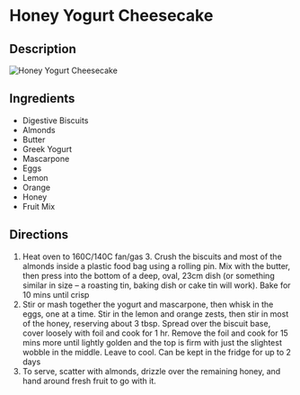 # Honey Yogurt Cheesecake

## Description
![Honey Yogurt Cheesecake](https://www.themealdb.com/images/media/meals/y2irzl1585563479.jpg "Honey Yogurt Cheesecake")

## Ingredients
- Digestive Biscuits
- Almonds
- Butter
- Greek Yogurt
- Mascarpone
- Eggs
- Lemon
- Orange
- Honey
- Fruit Mix

## Directions
1. Heat oven to 160C/140C fan/gas 3. Crush the biscuits and most of the almonds inside a plastic food bag using a rolling pin. Mix with the butter, then press into the bottom of a deep, oval, 23cm dish (or something similar in size – a roasting tin, baking dish or cake tin will work). Bake for 10 mins until crisp
2. Stir or mash together the yogurt and mascarpone, then whisk in the eggs, one at a time. Stir in the lemon and orange zests, then stir in most of the honey, reserving about 3 tbsp. Spread over the biscuit base, cover loosely with foil and cook for 1 hr. Remove the foil and cook for 15 mins more until lightly golden and the top is firm with just the slightest wobble in the middle. Leave to cool. Can be kept in the fridge for up to 2 days
3. To serve, scatter with almonds, drizzle over the remaining honey, and hand around fresh fruit to go with it.
